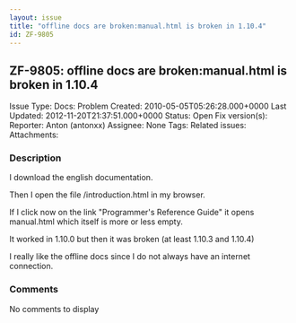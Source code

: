 ```yaml
---
layout: issue
title: "offline docs are broken:manual.html is broken in 1.10.4"
id: ZF-9805
---
```


ZF-9805: offline docs are broken:manual.html is broken in 1.10.4
----------------------------------------------------------------

 Issue Type: Docs: Problem Created: 2010-05-05T05:26:28.000+0000 Last Updated: 2012-11-20T21:37:51.000+0000 Status: Open Fix version(s): 
 Reporter:  Anton (antonxx)  Assignee:  None  Tags: 
 Related issues: 
 Attachments: 
### Description

I download the english documentation.

Then I open the file /introduction.html in my browser.

If I click now on the link "Programmer's Reference Guide" it opens manual.html which itself is more or less empty.

It worked in 1.10.0 but then it was broken (at least 1.10.3 and 1.10.4)

I really like the offline docs since I do not always have an internet connection.

 

 

### Comments

No comments to display